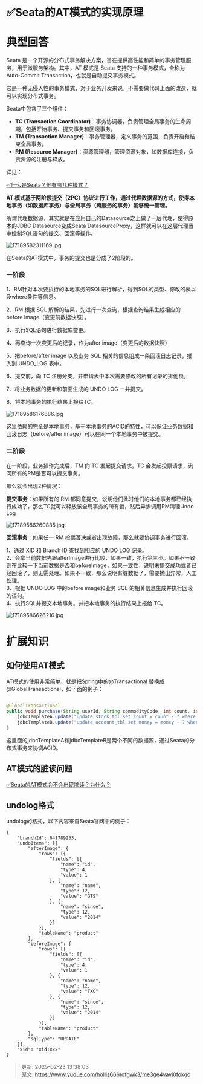 # ✅Seata的AT模式的实现原理

# 典型回答


Seata 是一个开源的分布式事务解决方案，旨在提供高性能和简单的事务管理服务，用于微服务架构。其中，AT 模式是 Seata 支持的一种事务模式，全称为 Auto-Commit Transaction，也就是自动提交事务模式。



它是一种无侵入性的事务模式，对于业务开发来说，不需要做代码上面的改造，就可以实现分布式事务。



Seata中包含了三个组件：



+ **TC (Transaction Coordinator)**：事务协调器，负责管理全局事务的生命周期，包括开始事务、提交事务和回滚事务。
+ **TM (Transaction Manager)**：事务管理器，定义事务的范围，负责开启和结束全局事务。
+ **RM (Resource Manager)**：资源管理器，管理资源对象，如数据库连接，负责资源的注册与释放。



详见：

[✅什么是Seata？他有哪几种模式？](https://www.yuque.com/hollis666/qfgwk3/qro9fl9lsiinx1tu)



**AT 模式基于两阶段提交（2PC）协议进行工作，通过代理数据源的方式，使得本地事务（如数据库事务）与全局事务（跨服务的事务）能够统一管理。**



所谓代理数据源，其实就是在应用自己的Datasource之上做了一层代理，使得原本的JDBC Datasource变成Seata DatasourceProxy，这样就可以在这层代理当中控制SQL语句的提交、回滚等操作。



![17189582311169.jpg](./img/nAAODQc-QaCAJXRP/1733906480125-f3c1e704-084a-4368-9904-ceedaee84f1f-328614.jpeg)



在Seata的AT模式中，事务的提交也是分成了2阶段的。



### 一阶段


1、RM针对本次要执行的本地事务的SQL进行解析，得到SQL的类型、修改的表以及where条件等信息。



2、RM 根据 SQL 解析的结果，先进行一次查询，根据查询结果生成相应的 before image（变更前数据快照）。



3、执行SQL语句进行数据库变更。



4、再查询一次变更后的记录，作为after image（变更后的数据快照）



5、把before/after image 以及业务 SQL 相关的信息组成一条回滚日志记录，插入到 UNDO_LOG 表中。



6、提交前，向 TC 注册分支，并申请表中本次需要修改的所有记录的排他锁。



7、将业务数据的更新和前面生成的 UNDO LOG 一并提交。



8、将本地事务的执行结果上报给TC。



![17189586176886.jpg](./img/nAAODQc-QaCAJXRP/1733906480216-29f7a653-b1ef-45d4-8f38-5b21fb138950-328312.jpeg)



这里依赖的完全是本地事务，基于本地事务的ACID的特性，可以保证业务数据和回滚日志（before/after image）可以在同一个本地事务中被提交。



### 二阶段


在一阶段，业务操作完成后，TM 向 TC 发起提交请求。TC 会发起投票请求，询问所有的RM是否可以提交事务。



那么就会出现2种情况：



**提交事务**：如果所有的 RM 都同意提交，说明他们此时他们的本地事务都已经执行成功了，那么TC就可以释放该全局事务的所有锁，然后异步调用RM清理Undo Log



![17189586260885.jpg](./img/nAAODQc-QaCAJXRP/1733906480282-eccb5e27-362d-4fe7-a4c7-d59f5c0b1cb7-553513.jpeg)



**回滚事务**：如果任一 RM 投票否决或者出现故障，那么就要协调事务进行回滚。



1、通过 XID 和 Branch ID 查找到相应的 UNDO LOG 记录。  
2、会拿当前数据先跟afterImage进行比较，如果一致，执行第三步。如果不一致则在比较一下当前数据是否和beforeImage，如果一致性，说明未提交成功或者已经回滚了，则无需处理。如果不一致，那么说明有脏数据了，需要抛出异常，人工处理。  
3、根据 UNDO LOG 中的before image和业务 SQL 的相关信息生成并执行回滚的语句。  
4、执行SQL并提交本地事务。并把本地事务的执行结果上报给 TC。



![17189586626216.jpg](./img/nAAODQc-QaCAJXRP/1733906480225-4b8fa4a7-774d-435e-945d-801ad73890bc-584255.jpeg)



# 扩展知识


## 如何使用AT模式


AT模式的使用非常简单，就是把Spring中的@Transactional  替换成 @GlobalTransactional，如下面的例子： 



```java

@GlobalTransactional
public void purchase(String userId, String commodityCode, int count, int money) {
    jdbcTemplateA.update("update stock_tbl set count = count - ? where commodity_code = ?", new Object[] {count, commodityCode});
    jdbcTemplateB.update("update account_tbl set money = money - ? where user_id = ?", new Object[] {money, userId});
}
```



这里面的jdbcTemplateA和jdbcTemplateB是两个不同的数据源，通过Seata的分布式事务来协调ACID。



## AT模式的脏读问题


[✅Seata的AT模式会不会出现脏读？为什么？](https://www.yuque.com/hollis666/qfgwk3/pm1eeggifcc1vykp)



## undolog格式


undolog的格式，以下内容来自Seata官网中的例子：



```plain
{
	"branchId": 641789253,
	"undoItems": [{
		"afterImage": {
			"rows": [{
				"fields": [{
					"name": "id",
					"type": 4,
					"value": 1
				}, {
					"name": "name",
					"type": 12,
					"value": "GTS"
				}, {
					"name": "since",
					"type": 12,
					"value": "2014"
				}]
			}],
			"tableName": "product"
		},
		"beforeImage": {
			"rows": [{
				"fields": [{
					"name": "id",
					"type": 4,
					"value": 1
				}, {
					"name": "name",
					"type": 12,
					"value": "TXC"
				}, {
					"name": "since",
					"type": 12,
					"value": "2014"
				}]
			}],
			"tableName": "product"
		},
		"sqlType": "UPDATE"
	}],
	"xid": "xid:xxx"
}
```







> 更新: 2025-02-23 13:38:03  
> 原文: <https://www.yuque.com/hollis666/qfgwk3/me3ge4vavi0fokgq>